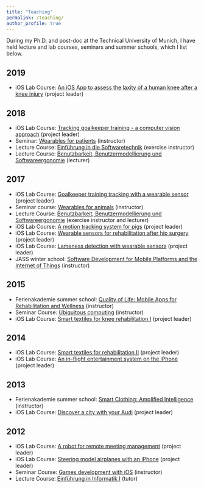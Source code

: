```yaml
---
title: "Teaching"
permalink: /teaching/
author_profile: true
---
```

During my Ph.D. and post-doc at the Technical University of Munich, I have held lecture and lab courses, seminars and summer schools, which I list below.

## 2019
* iOS Lab Course: [An iOS App to assess the laxity of a human knee after a knee injury](https://ase.in.tum.de/lehrstuhl_1/component/content/article/106-teaching/1063) (project leader)

## 2018
* iOS Lab Course: [Tracking goalkeeper training - a computer vision approach](https://ase.in.tum.de/lehrstuhl_1/component/content/article/106-teaching/1037) (project leader)
* Seminar: [Wearables for patients](https://ase.in.tum.de/lehrstuhl_1/component/content/article/997-wearables-for-patients-ws18-19) (instructor)
* Lecture Course: [Einführung in die Softwaretechnik](https://ase.in.tum.de/lehrstuhl_1/teaching/summer-2018/121-teaching/st18/963-eist-2018) (exercise instructor) 
* Lecture Course: [Benutzbarkeit, Benutzermodellierung und Softwareergonomie](https://ase.in.tum.de/lehrstuhl_1/component/content/article/87-uncategorised/955-course-usability-user-modelling-and-software-ergonomics-in2266) (lecturer)
	
## 2017
* iOS Lab Course: [Goalkeeper training tracking with a wearable sensor](https://ase.in.tum.de/lehrstuhl_1/component/content/article/106-teaching/937) (project leader)
* Seminar course: [Wearables for animals](https://ase.in.tum.de/lehrstuhl_1/component/content/article/119-teaching/winterterm-2017-2018/939-wearables-for-animals-ws17-19) (instructor)
* Lecture Course: [Benutzbarkeit, Benutzermodellierung und Softwareergonomie](https://ase.in.tum.de/lehrstuhl_1/component/content/article/87-uncategorised/955-course-usability-user-modelling-and-software-ergonomics-in2266) (exercise instructor and lecturer)
* iOS Lab Course: [A motion tracking system for pigs](https://ase.in.tum.de/lehrstuhl_1/component/content/article/106-teaching/897) (project leader)
* iOS Lab Course: [Wearable sensors for rehabilitation after hip surgery](https://ase.in.tum.de/lehrstuhl_1/component/content/article/106-teaching/897) (project leader)
* iOS Lab Course: [Lameness detection with wearable sensors](https://ase.in.tum.de/lehrstuhl_1/component/content/article/106-teaching/741) (project leader)
* JASS winter school: [Software Development for Mobile Platforms and the Internet of Things](https://ase.in.tum.de/lehrstuhl_1/projects/all-projects/738-jass-2016) (instructor)

## 2015
* Ferienakademie summer school: [Quality of Life: Mobile Apps for Rehabilitation and Wellness](https://ase.in.tum.de/lehrstuhl_1/component/content/article/id=581) (instructor)
* Seminar Course: [Ubiquitous computing](https://ase.in.tum.de/lehrstuhl_1/home/108-teaching/winterterm-2015-2016/697-master-seminar-ubiquitous-computing-2) (instructor)
* iOS Lab Course: [Smart textiles for knee rehabilitation I](https://ase.in.tum.de/lehrstuhl_1/component/content/article/106-teaching/wt1415/546-ios-praktikum-ws14?Itemid=115) (project leader)

## 2014
* iOS Lab Course: [Smart textiles for rehabilitation II](https://ase.in.tum.de/lehrstuhl_1/teaching/timeline-st14/105-teaching/st-14/531-ios-praktikum-2014) (project leader)
* iOS Lab Course: [An in-flight entertainment system on the iPhone](https://ase.in.tum.de/lehrstuhl_1/teaching/timeline-st14/105-teaching/st-14/531-ios-praktikum-2014) (project leader)

## 2013
* Ferienakademie summer school: [Smart Clothing: Amplified Intelligence](https://ase.in.tum.de/lehrstuhl_1/projects/488-ferienakademie-2013) (instructor)
* iOS Lab Course: [Discover a city with your Audi](https://ase.in.tum.de/lehrstuhl_1/projects/500-ios-praktikum-2013#audi) (project leader)
	
## 2012
* iOS Lab Course: [A robot for remote meeting management](https://ase.in.tum.de/lehrstuhl_1/teaching/older-terms/72-teaching/st12/405-ios-praktikum-2012) (project leader)
* iOS Lab Course: [Steering model airplanes with an iPhone](https://ase.in.tum.de/lehrstuhl_1/projects/451-ios-praktikum-2012#Graupner) (project leader)
* Seminar Course: [Games development with iOS](https://ase.in.tum.de/lehrstuhl_1/teaching/timeline-wt1112/377-games-development-with-ios) (instructor)
* Lecture Course: [Einführung in Informatik I](http://www2.in.tum.de/hp/Main?nid=182) (tutor)
